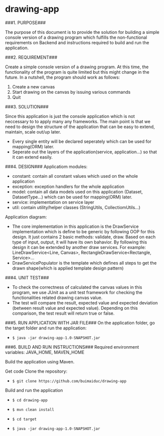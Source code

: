 # drawing-app

###1. PURPOSE###

The purpose of this document is to provide the solution for building a simple console version of a drawing program
which fulfills the non-functional requirements on Backend and instructions required to build and run the application.

###2. REQUIREMENT###

Create a simple console version of a drawing program.
At this time, the functionality of the program is quite limited but this might change in the future.
In a nutshell, the program should work as follows:
 1. Create a new canvas
 2. Start drawing on the canvas by issuing various commands
 3. Quit

###3. SOLUTION###

Since this application is just the console application which is not neccessary to to apply many any frameworks. The main
point is that we need to design the structure of the application that can be easy to extend, maintain, scale out/up later.

-   Every single entity will be declared seperately which can be used for mapping(ORM) later.
-   Seperate out the layers of the application(service, application...) so that it can extend easily.

###4. DESIGN###
Applicatiom modules:

-   constant: contain all constant values which used on the whole application
-	exception: exception handlers for the whole application
-	model: contain all data models used on this application (Dataset, DatasetType…) which can be used for mapping(ORM) later.
-	service: implementation on service layer
-   util: contain utility/helper classes (StringUtils, CollectiomUtils…)

Application diagram:

-   The core implementation in this application is the DrawService implementation which is define to be generic by following OOP for this design.
It just contains 2 basic methods: validate, draw. Based on each type of input, output, it will have its own bahavior. By following this design it
can be extended by another draw services.
For example: LineDrawService<Line, Canvas>, RectangleDrawService<Rectangle, Service>...
-   DrawServicePopulator is the template which defines all steps to get the drawn shape(which is applied template design pattern)

###4. UNIT TEST###

-	To check the correctness of calculated the canvas values in this program, we use JUnit as a unit test framework for
checking the functionalities related drawing canvas value.
-	The test will compare the result, expected value and expected deviation (between result value and expected value).
Depending on this comparison, the test result will return true or false.

###5. RUN APPLICATION WITH JAR FILE###
On the application folder, go the target folder and run the application:

-     $ java -jar drawing-app-1.0-SNAPSHOT.jar

###6. BUILD AND RUN INSTRUCTIONS###
Required environment variables: JAVA_HOME, MAVEN_HOME

Build the application using Maven.

Get code Clone the repository:

-     $ git clone https://github.com/buimaiduc/drawing-app

Build and run the application

-     $ cd drawing-app
-     $ mvn clean install
-     $ cd target
-     $ java -jar drawing-app-1.0-SNAPSHOT.jar